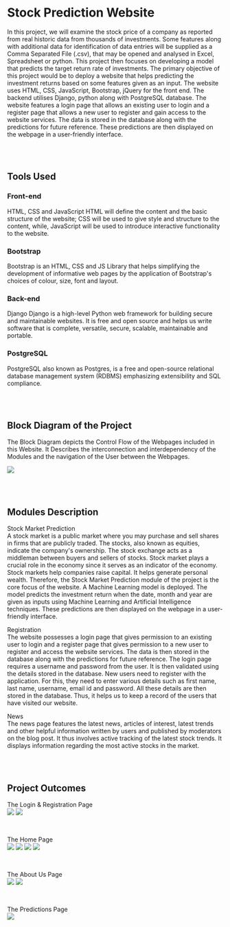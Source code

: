 # Stock Prediction Website

In this project, we will examine the stock price of a company as reported from real historic data from thousands of investments. Some features along with additional data for identification of data entries will be supplied as a Comma Separated File (.csv), that may be opened and analysed in Excel, Spreadsheet or python. This project then focuses on developing a model that predicts the target return rate of investments. The primary objective of this project would be to deploy a website that helps predicting the investment returns based on some features given as an input. 
The website uses HTML, CSS, JavaScript, Bootstrap, jQuery for the front end. The backend utilises Django, python along with PostgreSQL database.
The website features a login page that allows an existing user to login and a register page that allows a new user to register and gain access to the website services. The data is stored in the database along with the predictions for future reference. These predictions are then displayed on the webpage in a user-friendly interface.

<br><br>

## Tools Used

### Front-end
HTML, CSS and JavaScript
HTML will define the content and the basic structure of the website; CSS will be used to give style and structure to the content, while, JavaScript will be used to introduce interactive functionality to the website.

### Bootstrap
Bootstrap is an HTML, CSS and JS Library that helps simplifying the development of informative web pages by the application of Bootstrap's choices of colour, size, font and layout.



### Back-end
Django
Django is a high-level Python web framework for building secure and maintainable websites. It is free and open source and helps us write software that is complete, versatile, secure, scalable, maintainable and portable.

### PostgreSQL
PostgreSQL also known as Postgres, is a free and open-source relational database management system (RDBMS) emphasizing extensibility and SQL compliance.

<br><br>

## Block Diagram of the Project

The Block Diagram depicts the Control Flow of the Webpages included in this Website. It Describes the interconnection and interdependency of the Modules and the navigation of the User between the Webpages.

<img src="Images/BlockDiagram.jpg">


<br><br>

## Modules Description
Stock Market Prediction <br>
A stock market is a public market where you may purchase and sell shares in firms that are publicly traded. The stocks, also known as equities, indicate the company's ownership. The stock exchange acts as a middleman between buyers and sellers of stocks. 
Stock market plays a crucial role in the economy since it serves as an indicator of the economy. Stock markets help companies raise capital. It helps generate personal wealth. 
Therefore, the Stock Market Prediction module of the project is the core focus of the website. A Machine Learning model is deployed. The model predicts the investment return when the date, month and year are given as inputs using Machine Learning and Artificial Intelligence techniques. These predictions are then displayed on the webpage in a user-friendly interface.



Registration <br>
The website possesses a login page that gives permission to an existing user to login and a register page that gives permission to a new user to register and access the website services. The data is then stored in the database along with the predictions for future reference.
The login page requires a username and password from the user. It is then validated using the details stored in the database.
New users need to register with the application. For this, they need to enter various details such as first name, last name, username, email id and password.
All these details are then stored in the database. Thus, it helps us to keep a record of the users that have visited our website.



News <br>
The news page features the latest news, articles of interest, latest trends and other helpful information written by users and published by moderators on the blog post. It thus involves active tracking of the latest stock trends. It displays information regarding the most active stocks in the market. 



<br><br>

## Project Outcomes
The Login & Registration Page
<br>
<img src="Images/Login.jpeg">
<img src="Images/Registration.jpeg">

<br>

The Home Page
<br>
<img src="Images/Home.jpeg">
<img src="Images/Home2.jpeg">
<img src="Images/Home3.jpeg">
<img src="Images/Home4.jpeg">

<br>

The About Us Page
<br>
<img src="Images/AboutUs.jpeg">
<img src="Images/About2.jpeg">

<br>

The Predictions Page
<br>
<img src="Images/Predictions.jpeg">